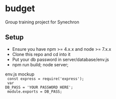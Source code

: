 # budget
Group training project for Synechron

<h2>Setup</h2>
<ul>
<li>Ensure you have npm >= 4.x.x and node >= 7.x.x</li>
<li>Clone this repo and cd into it</li>
<li>Put your db password in server/database/env.js</li>
<li>npm run build; node server;</li>
</ul>

env.js mockup
<br>
<code>
const express = require('express');<br>
var DB_PASS = 'YOUR PASSWORD HERE';<br>
module.exports = DB_PASS;
</code>
